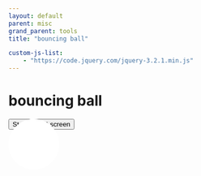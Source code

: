```yaml
---
layout: default
parent: misc
grand_parent: tools
title: "bouncing ball"

custom-js-list:
    - "https://code.jquery.com/jquery-3.2.1.min.js"
---
```


# bouncing ball
<style>

    #ball {
        width: 100px;
        height: 100px;
        background-color: white;
        border-radius: 50%;
        position: absolute;
    }
    #stage {
        margin: 0;
        overflow: hidden;
        background-color: black;
    }

</style>

<div id="stage"><div id="ball"></div></div>
<button id="toggleButton" onclick="toggleAnimation()" class="btn btn-green float-right">Start</button>
<button onclick="openFullscreen();" class="btn btn-green float-right">Full-screen</button>

<script>
function openFullscreen() {
var elem = document.getElementById("stage");
if (elem.requestFullscreen) {
elem.requestFullscreen();
} else if (elem.webkitRequestFullscreen) { /* Safari */
elem.webkitRequestFullscreen();
} else if (elem.msRequestFullscreen) { /* IE11 */
elem.msRequestFullscreen();
}
}

let animationRunning = false; // Variable to track whether animation is running

var x=0, y=0, containerWidth, containerHeight;

// Function to initialize the ball position
function initializeBallPosition() {
const ball = document.getElementById('ball');
containerWidth = document.getElementById('stage').offsetWidth;
containerHeight = document.getElementById('stage').offsetHeight;

const centerX = containerWidth / 2 - ball.offsetWidth / 2; // Center x-coordinate
const centerY = containerHeight / 2 - ball.offsetHeight / 2; // Center y-coordinate
ball.style.transform = `translate(${centerX}px, ${centerY}px)`; // Set initial position
x=centerX;
y=centerY;
}

// Call the initializeBallPosition function after the window has loaded
window.onload = initializeBallPosition;

function toggleAnimation() {
if (animationRunning) {
animationRunning = false;
document.getElementById('toggleButton').textContent = 'Start';
} else {
animationRunning = true;
document.getElementById('toggleButton').textContent = 'Stop';
animate(); // Start the animation
}
}

function playBeep() {
// Create an AudioContext
const audioContext = new (window.AudioContext || window.webkitAudioContext)();

// Create an oscillator node (a simple sound generator)
const oscillator = audioContext.createOscillator();

// Connect the oscillator to the audio context's destination (speakers)
oscillator.connect(audioContext.destination);

// Set the oscillator properties for the beep sound
oscillator.type = 'sine'; // Sine wave for a simple beep sound
oscillator.frequency.setValueAtTime(1000, audioContext.currentTime); // Frequency in Hz (e.g., 1000 Hz)
oscillator.start();
// Stop the oscillator after a short duration (e.g., 0.5 seconds)
oscillator.stop(audioContext.currentTime + 0.05);
}
//const ball = document.getElementById('ball');
//const centerX = window.innerWidth / 2 - ball.offsetWidth / 2; // Center x-coordinate
//const centerY = window.innerHeight / 2 - ball.offsetHeight / 2; // Center y-coordinate
//let x = centerX; // Initial x-coordinate at the center
//let y = centerY; // Initial y-coordinate at the center
//        const beepSound = new Audio('beep.mp3'); // Replace 'beep.mp3' with the path to your beep sound file.
//        let x = 0; // Initial x-coordinate
//        let y = 0; // Initial y-coordinate
let xSpeed = 2; // Initial horizontal speed
let ySpeed = 2; // Initial vertical speed
function animate() {
if (!animationRunning) return; // Check if animation should be stopped
x += xSpeed;
y += ySpeed;
// Check for collision with the edges
if (x + ball.offsetWidth >= containerWidth || x <= 0) {
xSpeed = -xSpeed; // Reverse horizontal speed
playBeep();
ball.style.backgroundColor = 'red'; // Change the ball color to red
setTimeout(() => {
ball.style.backgroundColor = 'white'; // Restore the original ball color after 0.2 seconds
}, 200);
}
if (y + ball.offsetHeight >= containerHeight || y <= 0) {
ySpeed = -ySpeed; // Reverse vertical speed
playBeep();
ball.style.backgroundColor = 'red'; // Change the ball color to red
setTimeout(() => {
ball.style.backgroundColor = 'white'; // Restore the original ball color after 0.2 seconds
}, 150);
}
ball.style.transform = `translate(${x}px, ${y}px)`; // Move the ball
requestAnimationFrame(animate); // Repeat the animation
}
animate(); // Start the animation

</script>

